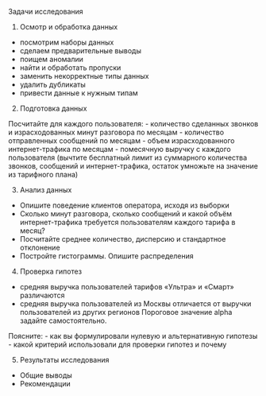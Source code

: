 	
Задачи исследования

1. Осмотр и обработка данных

- посмотрим наборы данных
- сделаем предварительные выводы
- поищем аномалии
- найти и обработать пропуски
- заменить некорректные типы данных
- удалить дубликаты
- привести данные к нужным типам
2. Подготовка данных

Посчитайте для каждого пользователя: - количество сделанных звонков и израсходованных минут разговора по месяцам - количество отправленных сообщений по месяцам - объем израсходованного интернет-трафика по месяцам - помесячную выручку с каждого пользователя (вычтите бесплатный лимит из суммарного количества звонков, сообщений и интернет-трафика, остаток умножьте на значение из тарифного плана)

3. Анализ данных

- Опишите поведение клиентов оператора, исходя из выборки
- Сколько минут разговора, сколько сообщений и какой объём интернет-трафика требуется пользователям каждого тарифа
в месяц? 
- Посчитайте среднее количество, дисперсию и стандартное отклонение
- Постройте гистограммы. Опишите распределения
4. Проверка гипотез

- средняя выручка пользователей тарифов «Ультра» и «Смарт» различаются
- средняя выручка пользователей из Москвы отличается от выручки пользователей из других регионов
Пороговое значение alpha задайте самостоятельно.

Поясните: - как вы формулировали нулевую и альтернативную гипотезы - какой критерий использовали для проверки гипотез и почему

5. Результаты исследования

- Общие выводы
- Рекомендации

